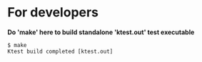 
# For developers
**Do 'make' here to build standalone 'ktest.out' test executable**

```
$ make
Ktest build completed [ktest.out]
```
